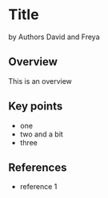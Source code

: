 # Title

by Authors David and Freya

## Overview

This is an overview

## Key points

* one
* two and a bit
* three

## References

* reference 1
